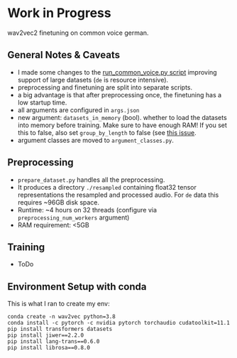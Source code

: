 # Work in Progress

wav2vec2 finetuning on common voice german.

## General Notes & Caveats
- I made some changes to the [run_common_voice.py script](https://github.com/huggingface/transformers/blob/master/examples/research_projects/wav2vec2/run_common_voice.py) improving support of large datasets (`de` is resource intensive).
- preprocessing and finetuning are split into separate scripts.
- a big advantage is that after preprocessing once, the finetuning has a low startup time.
- all arguments are configured in `args.json`
- new argument: `datasets_in_memory` (bool). whether to load the datasets into memory before training. Make sure to have enough RAM! If you set this to false, also set `group_by_length` to false (see [this issue](https://github.com/huggingface/transformers/issues/10909).
- argument classes are moved to `argument_classes.py`.


## Preprocessing
- `prepare_dataset.py` handles all the preprocessing.
- It produces a directory `./resampled` containing float32 tensor representations the resampled and processed audio. For `de` data this requires ~96GB disk space.
- Runtime: ~4 hours on 32 threads (configure via `preprocessing_num_workers` argument)
- RAM requirement: <5GB

## Training
- ToDo


## Environment Setup with conda
This is what I ran to create my env:
```
conda create -n wav2vec python=3.8
conda install -c pytorch -c nvidia pytorch torchaudio cudatoolkit=11.1
pip install transformers datasets
pip install jiwer==2.2.0
pip install lang-trans==0.6.0
pip install librosa==0.8.0
```
